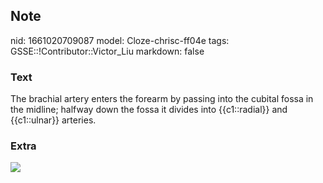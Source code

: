 ## Note
nid: 1661020709087
model: Cloze-chrisc-ff04e
tags: GSSE::!Contributor::Victor_Liu
markdown: false

### Text
The brachial artery enters the forearm by passing into the cubital fossa in the midline; halfway down the fossa it divides into {{c1::radial}} and {{c1::ulnar}} arteries.

### Extra
<img src="paste-674aed360e588cc1491fd83d91a31209e79c3ca5.jpg">
